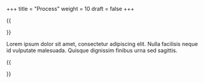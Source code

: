 +++
title = "Process"
weight = 10
draft = false
+++

{{<section title="Process">}}

Lorem ipsum dolor sit amet, consectetur adipiscing elit. Nulla facilisis neque id vulputate malesuada. Quisque dignissim finibus urna sed sagittis. 

{{</section>}}
